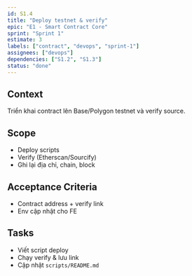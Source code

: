 ```yaml
---
id: S1.4
title: "Deploy testnet & verify"
epic: "E1 - Smart Contract Core"
sprint: "Sprint 1"
estimate: 3
labels: ["contract", "devops", "sprint-1"]
assignees: ["devops"]
dependencies: ["S1.2", "S1.3"]
status: "done"
---
```


## Context
Triển khai contract lên Base/Polygon testnet và verify source.

## Scope
- Deploy scripts
- Verify (Etherscan/Sourcify)
- Ghi lại địa chỉ, chain, block

## Acceptance Criteria
- Contract address + verify link
- Env cập nhật cho FE

## Tasks
- Viết script deploy
- Chạy verify & lưu link
- Cập nhật `scripts/README.md`
